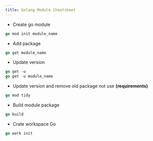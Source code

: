 ```yaml
---
title: Golang Module Cheatsheet
---
```


- Create go module

```go
go mod init module_name
```

- Add package

```go
go get module_name
```

- Update version

```go
go get -u
go get -u module_name
```

- Update version and remove old package not use **(requirements)**

```go
go mod tidy
```

- Build module package

```go
go build
```

- Crate workspace Go

```go
go work init
```